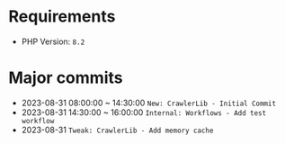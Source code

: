# Requirements
- PHP Version: `8.2`

# Major commits
-  2023-08-31 08:00:00 ~ 14:30:00 `New: CrawlerLib - Initial Commit`
-  2023-08-31 14:30:00 ~ 16:00:00 `Internal: Workflows - Add test workflow`
-  2023-08-31 `Tweak: CrawlerLib - Add memory cache`

